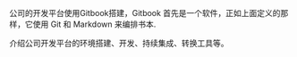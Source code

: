 公司的开发平台使用Gitbook搭建，Gitbook 首先是一个软件，正如上面定义的那样，它使用 Git 和 Markdown 来编排书本.

介绍公司开发平台的环境搭建、开发、持续集成、转换工具等。